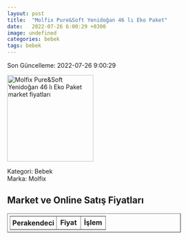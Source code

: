 ```yaml
---
layout: post
title:  "Molfix Pure&Soft Yenidoğan 46 lı Eko Paket"
date:   2022-07-26 6:00:29 +0300
image: undefined
categories: bebek
tags: bebek
---
```


Son Güncelleme: 2022-07-26 9:00:29

<img src="undefined" width="200" alt="Molfix Pure&Soft Yenidoğan 46 lı Eko Paket market fiyatları" />

Kategori: Bebek
<br />
Marka: Molfix

<h2>Market ve Online Satış Fiyatları</h2>

<table border="1" style="padding: 5px;width:80%;">
  <tr>
    <td style="padding: 5px;"><strong>Perakendeci</strong></td>
    <td><strong>Fiyat</strong></td>
    <td><strong>İşlem</strong></td>
  </tr>
  
</table>
